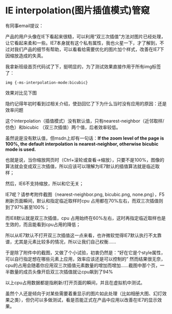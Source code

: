 # IE interpolation(图片插值模式)管窥

有同事email提议：

产品的用户头像在IE下看起来很糙，可以利用“双三次插值”方法对图片已经处理，让它看起来柔和一些。IE7本身就有这个私有属性，我也火星一下，才了解到，不过对我们产品的细节有帮助，可以看看给需要优化的图片加个样式，改善在IE7下因缩放造成的失真。

我拿新班级首页代码试了下，挺明显的，为了测试效果直接作用于所有img标签了：
```
img {-ms-interpolation-mode:bicubic}
```
效果对比见下图

隐约记得年初时看到过相关介绍，使劲回忆了下为什么当时没有应用的原因：还是效率问题

这个interpolation（插值模式）没有默认值，只有nearest-neighbor（近邻取样/仿色）和bicubic （双三次插值）两个值，后者效率较低。

虽然说是没有默认值，但msdn上却有一句话：__If the zoom level of the page is 100%, the default interpolation is nearest-neighbor, otherwise bicubic mode is used.__

也就是说，当你缩放网页时（Ctrl+滚轮或查看->缩放），只要不是100%，图像的算法就会变成双三次插值，所以应该可以理解为IE7默认的插值算法就是临近取样；

然后，IE6不支持缩放，所以和它无关；

IE7呢？请参考附件截图（nearest-neighbor.png, bicubic.png, none.png），F5刷新页面瞬间，默认和指定临近取样时cpu 占用都在70%左右，而双三次插值则到了97%甚至100%；

而IE8默认就是双三次插值，cpu 占用始终在60%左右，这时再指定临近取样也是生效的，而且能看到cpu占用的降低；

所以从IE7默认不打开双三次插值这一点来看，也许微软觉得IE7默认执行不太靠谱，尤其是元素比较多的情况，所以让我们自己权衡……

于是除了附件中的截图，又做了个小试验，初衷仍然是：“好在它是个style属性，可以自行指定想在哪些元素上应用，效率应该还是可以控制的”
然而结果很无奈，cpu的占用会随着你应用双三次插值元素数量的增加而增加……截图中那个页，一半数量的成员头像开启双三次插值就让cpu飙到了94%

以上cpu占用数据都是指刷新/打开页面的瞬间，并且在虚拟机中测试。

虽然个人还是倾向于对某些需要着重显示的图片如此处理（比如相册大图、幻灯效果之类），但仍可以多做测试，看是否能正式在产品中应用以改善在IE7的显示效果。
